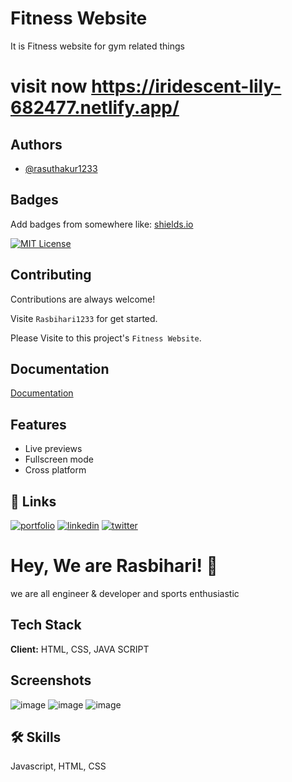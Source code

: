 # Fitness Website


It is Fitness website for gym related things 

# visit now https://iridescent-lily-682477.netlify.app/

## Authors

- [@rasuthakur1233](https://www.github.com/Rasbihari1233/)


## Badges

Add badges from somewhere like: [shields.io](https://shields.io/)

[![MIT License](https://img.shields.io/badge/License-MIT-green.svg)](https://choosealicense.com/licenses/mit/)


## Contributing

Contributions are always welcome!

Visite `Rasbihari1233` for get started.

Please Visite to this project's `Fitness Website`.

## Documentation

[Documentation](https://github.com/Rasbihari1233/)


## Features
 
- Live previews
- Fullscreen mode
- Cross platform


## 🔗 Links
[![portfolio](https://img.shields.io/badge/my_portfolio-000?style=for-the-badge&logo=ko-fi&logoColor=white)](https://github.com/Rasbihari1233/)
[![linkedin](https://img.shields.io/badge/linkedin-0A66C2?style=for-the-badge&logo=linkedin&logoColor=white)](https://www.linkedin.com/in/ras-bihari-965672232/)
[![twitter](https://img.shields.io/badge/twitter-1DA1F2?style=for-the-badge&logo=twitter&logoColor=white)](https://twitter.com/rasuthakur101)


# Hey, We are Rasbihari! 👋
we are all engineer & developer and sports enthusiastic

## Tech Stack

**Client:** HTML, CSS, JAVA SCRIPT


## Screenshots

![image](https://user-images.githubusercontent.com/93479842/214803914-7489c897-2bde-4146-aeed-308017c379cc.png)
![image](https://user-images.githubusercontent.com/93479842/214803883-43997d7a-c5d5-4faa-be7f-38705174c5ea.png)
![image](https://user-images.githubusercontent.com/93479842/214821030-bbc74621-eb00-4b22-9297-a7fa2c64ac89.png)


## 🛠 Skills
Javascript, HTML, CSS


